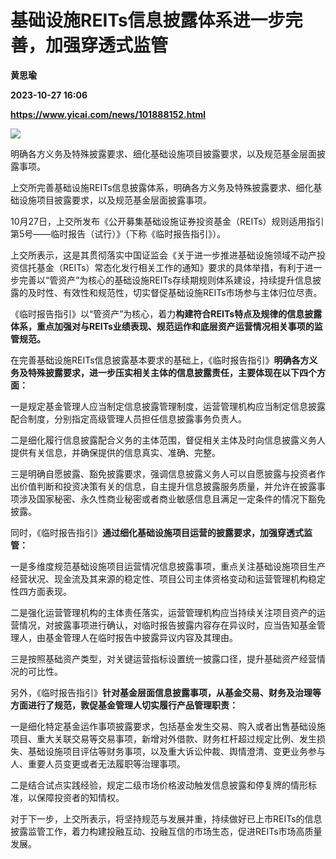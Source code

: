 # 基础设施REITs信息披露体系进一步完善，加强穿透式监管
**黄思瑜**

**2023-10-27 16:06**

**https://www.yicai.com/news/101888152.html**

![](https://imgcdn.yicai.com/uppics/slides/2023/10/754f333831c78c9cf70cd5ac3cc08c69.jpg)

明确各方义务及特殊披露要求、细化基础设施项目披露要求，以及规范基金层面披露事项。

上交所完善基础设施REITs信息披露体系，明确各方义务及特殊披露要求、细化基础设施项目披露要求，以及规范基金层面披露事项。

10月27日，上交所发布《公开募集基础设施证券投资基金（REITs）规则适用指引第5号——临时报告（试行）》（下称《临时报告指引》）。

上交所表示，这是其贯彻落实中国证监会《关于进一步推进基础设施领域不动产投资信托基金（REITs）常态化发行相关工作的通知》要求的具体举措，有利于进一步完善以“管资产”为核心的基础设施REITs存续期规则体系建设，持续提升信息披露的及时性、有效性和规范性，切实督促基础设施REITs市场参与主体归位尽责。

《临时报告指引》以“管资产”为核心，着力**构建符合REITs特点及规律的信息披露体系，重点加强对与REITs业绩表现、规范运作和底层资产运营情况相关事项的监管规范。**

在完善基础设施REITs信息披露基本要求的基础上，《临时报告指引》**明确各方义务及特殊披露要求，进一步压实相关主体的信息披露责任，主要体现在以下四个方面：**

一是规定基金管理人应当制定信息披露管理制度，运营管理机构应当制定信息披露配合制度，分别指定高级管理人员担任信息披露事务负责人。

二是细化履行信息披露配合义务的主体范围，督促相关主体及时向信息披露义务人提供有关信息，并确保提供的信息真实、准确、完整。

三是明确自愿披露、豁免披露要求，强调信息披露义务人可以自愿披露与投资者作出价值判断和投资决策有关的信息，自主提升信息披露服务质量，并允许在披露事项涉及国家秘密、永久性商业秘密或者商业敏感信息且满足一定条件的情况下豁免披露。

同时，《临时报告指引》**通过细化基础设施项目运营的披露要求，加强穿透式监管：**

一是多维度规范基础设施项目运营情况信息披露事项，重点关注基础设施项目生产经营状况、现金流及其来源的稳定性、项目公司主体资格变动和运营管理机构稳定性四方面表现。

二是强化运营管理机构的主体责任落实，运营管理机构应当持续关注项目资产的运营情况，对披露事项进行确认，对临时报告披露内容存在异议时，应当告知基金管理人，由基金管理人在临时报告中披露异议内容及其理由。

三是按照基础资产类型，对关键运营指标设置统一披露口径，提升基础资产经营情况的可比性。

另外，《临时报告指引》**针对基金层面信息披露事项，从基金交易、财务及治理等方面进行了规范，敦促基金管理人切实履行产品管理职责：**

一是细化特定基金运作事项披露要求，包括基金发生交易、购入或者出售基础设施项目、重大关联交易等交易事项，新增对外借款、财务杠杆超过规定比例、发生损失、基础设施项目评估等财务事项，以及重大诉讼仲裁、舆情澄清、变更业务参与人、重要人员变更或者无法履职等治理事项。

二是结合试点实践经验，规定二级市场价格波动触发信息披露和停复牌的情形标准，以保障投资者的知情权。

对于下一步，上交所表示，将坚持规范与发展并重，持续做好已上市REITs的信息披露监管工作，着力构建投融互动、投融互信的市场生态，促进REITs市场高质量发展。